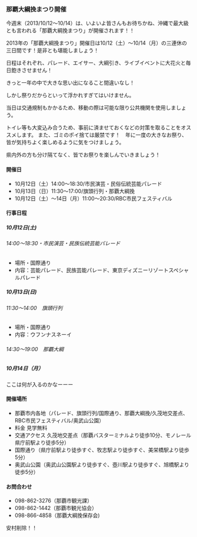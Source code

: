 ### 那覇大綱挽まつり開催

今週末（2013/10/12〜10/14）は、いよいよ皆さんもお待ちかね、沖縄で最大級とも言われる「那覇大綱挽まつり」が開催されます！！

2013年の「那覇大綱挽まつり」開催日は10/12（土）～10/14（月）の三連休の三日間です！是非とも堪能しましょう！

日程はそれぞれ、パレード、エイサー、大綱引き、ライブイベントに大花火と毎日飽きさせません！

きっと一年の中で大きな思い出になること間違いなし！

しかし祭りだからといって浮かれすぎてはいけません。

当日は交通規制もかかるため、移動の際は可能な限り公共機関を使用しましょう。

トイレ等も大変込み合うため、事前に済ませておくなどの対策を取ることをオススメします。
また、ゴミのポイ捨ては厳禁です！　年に一度の大きなお祭り、皆が気持ちよく楽しめるように気をつけましょう。

県内外の方も分け隔てなく、皆でお祭りを楽しんでいきましょう！

#### 開催日

- 10月12日（土）14:00～18:30/市民演芸・民俗伝統芸能パレード
- 10月13日（日）11:30～17:00/旗頭行列・那覇大綱挽
- 10月12日（土）～14日（月）11:00～20:30/RBC市民フェスティバル

#### 行事日程

##### 10月12日(土)

###### 14:00～18:30・市民演芸・民族伝統芸能パレード

- 場所・国際通り
- 内容：芸能パレード、民族芸能パレード、東京ディズニーリゾートスペシャルパレード

##### 10月13日(日)

###### 11:30～14:00　旗頭行列

- 場所・国際通り
- 内容：ウフンナスネーイ

###### 14:30～19:00　那覇大綱

##### 10月14日（月）

ここは何が入るのかなーーー

#### 開催場所

- 那覇市内各地（パレード、旗頭行列/国際通り、那覇大綱挽/久茂地交差点、RBC市民フェスティバル/奥武山公園）
- 料金  見学無料
- 交通アクセス  久茂地交差点（那覇バスターミナルより徒歩10分、モノレール県庁前駅より徒歩5分）
- 国際通り（県庁前駅より徒歩すぐ、牧志駅より徒歩すぐ、美栄橋駅より徒歩5分）
- 奥武山公園（奥武山公園駅より徒歩すぐ、壺川駅より徒歩すぐ、旭橋駅より徒歩5分）

#### お問合わせ

- 098-862-3276（那覇市観光課）
- 098-862-1442（那覇市観光協会）
- 098-866-4858（那覇大綱挽保存会)

安村削除！！
